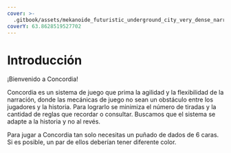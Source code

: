 ```yaml
---
cover: >-
  .gitbook/assets/mekanoide_futuristic_underground_city_very_dense_narrow_streets_c149f143-7041-450d-8be1-c27082a99794.png
coverY: 63.8628519527702
---
```


# Introducción

¡Bienvenido a Concordia!

Concordia es un sistema de juego que prima la agilidad y la flexibilidad de la narración, donde las mecánicas de juego no sean un obstáculo entre los jugadores y la historia. Para lograrlo se minimiza el número de tiradas y la cantidad de reglas que recordar o consultar. Buscamos que el sistema se adapte a la historia y no al revés.

Para jugar a Concordia tan solo necesitas un puñado de dados de 6 caras. Si es posible, un par de ellos deberían tener diferente color.
